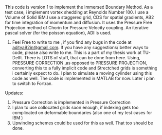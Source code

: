 This code is version 1 to implement the Immersed Boundary Method. As a test case, i implement vortex shedding at Reynolds Number 100. I use a Volume of Solid IBM.I use a staggered grid, CDS for spatial gradients, AB2 for time integration of momentum and diffusion. It uses the Pressure Free Projection method of Chorin for Pressure Velocity coupling. An iterative pascal solver (for the poisson equation), ADI is used.

1. Feel Free to write to me , if you find any bugs in the code at aditya92in@gmail.com. If you have any suggestions/ better ways to code, please also write to me. This is a part of my thesis work at TU-Delft. There is LOTS of stuff, that can be done from here. Using, PRESSURE CORRECTION ,as opposed to PRESSURE PROJECTION, converting this to a fully implicit code and Strectched grids is something i certainly expect to do.
I plan to simulate a moving cylinder using this code as well. The code is implemented in MATLAB for now. Later i plan to switch to Fortran.

Updates:

1. Pressure Correction is implemented in Pressure Correction
2. I plan to use collocated grids soon enough, if indexing gets too complicated on deformable boundaries (also one of my test cases for IBM )
3. Upwinding schemes could be used for this as well. That too should be done.
